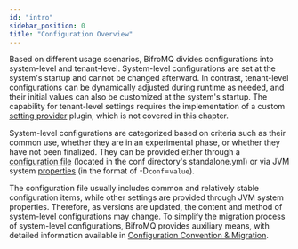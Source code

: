 ```yaml
---
id: "intro"
sidebar_position: 0 
title: "Configuration Overview"
---
```


Based on different usage scenarios, BifroMQ divides configurations into system-level and tenant-level. System-level configurations are set at the system's startup and cannot be changed afterward. In contrast, tenant-level configurations can be dynamically adjusted during runtime as needed, and their initial values can also be customized at the system's startup. The capability for tenant-level settings requires the implementation of a custom [setting provider](../../06_plugin/4_setting_provider/intro.md) plugin, which is not covered in this chapter.

System-level configurations are categorized based on criteria such as their common use, whether they are in an experimental phase, or whether they have not been finalized. They can be provided either through a [configuration file](1_config_file_manual.md) (located in the conf directory's standalone.yml) or via JVM system [properties](2_bifromq_sys_props.md) (in the format of -D`conf`=`value`).

The configuration file usually includes common and relatively stable configuration items, while other settings are provided through JVM system properties. Therefore, as versions are updated, the content and method of system-level configurations may change. To simplify the migration process of system-level configurations, BifroMQ provides auxiliary means, with detailed information available in [Configuration Convention & Migration](../../02_installation/5_config_migration.md).